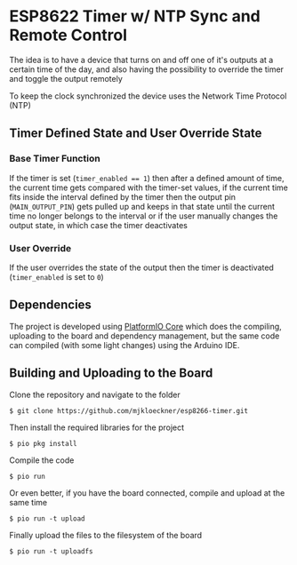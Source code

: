 # ESP8622 Timer w/ NTP Sync and Remote Control

The idea is to have a device that turns on and off one of it's outputs at a
certain time of the day, and also having the possibility to override the timer
and toggle the output remotely

To keep the clock synchronized the device uses the Network Time Protocol (NTP)

## Timer Defined State and User Override State

### Base Timer Function

If the timer is set (`timer_enabled == 1`) then after a defined amount of
time, the current time gets compared with the timer-set values, if the current
time fits inside the interval defined by the timer then the output pin
(`MAIN_OUTPUT_PIN`) gets pulled up and keeps in that state until the current
time no longer belongs to the interval or if the user manually changes the
output state, in which case the timer deactivates

### User Override

If the user overrides the state of the output then the timer is deactivated
(`timer_enabled` is set to `0`)

## Dependencies

The project is developed using  [PlatformIO
Core](https://docs.platformio.org/en/latest/core/index.html) which does the
compiling, uploading to the board and dependency management, but the same code
can compiled (with some light changes) using the Arduino IDE.

## Building and Uploading to the Board

Clone the repository and navigate to the folder

```console
$ git clone https://github.com/mjkloeckner/esp8266-timer.git
```

Then install the required libraries for the project

```console
$ pio pkg install
```

Compile the code 

```console
$ pio run
```

Or even better, if you have the board connected, compile and upload at the same
time

```console
$ pio run -t upload
```

Finally upload the files to the filesystem of the board

```console
$ pio run -t uploadfs
```
